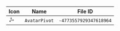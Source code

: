 | Icon | Name | File ID |
| ---  | ---  | ---     |
| ![](AvatarPivot.png) | `AvatarPivot` | `-4773557929347618964` |
